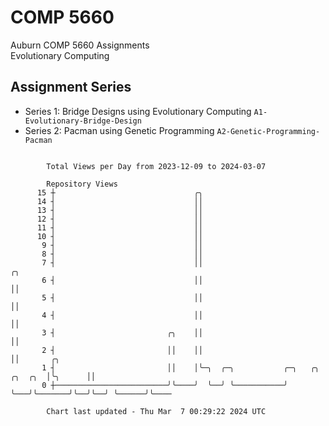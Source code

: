 # COMP 5660
Auburn COMP 5660 Assignments  
Evolutionary Computing

## Assignment Series
- Series 1: Bridge Designs using Evolutionary Computing `A1-Evolutionary-Bridge-Design`
- Series 2: Pacman using Genetic Programming `A2-Genetic-Programming-Pacman`

```

        Total Views per Day from 2023-12-09 to 2024-03-07

        Repository Views
      15 ┼                               ╭╮
      14 ┤                               ││
      13 ┤                               ││
      12 ┤                               ││
      11 ┤                               ││
      10 ┤                               ││
       9 ┤                               ││
       8 ┤                               ││
       7 ┤                               ││                                         ╭╮
       6 ┤                               ││                                         ││
       5 ┤                               ││                                         ││
       4 ┤                               ││                                         ││
       3 ┤                         ╭╮    ││                                         ││
       2 ┤                         ││    ││                                         ││       ╭╮
       1 ┤                         ││    │╰─╮  ╭─╮           ╭─╮   ╭╮       ╭╮  ╭╮  │╰╮      ││
       0 ┼─────────────────────────╯╰────╯  ╰──╯ ╰───────────╯ ╰───╯╰───────╯╰──╯╰──╯ ╰──────╯╰────

        Chart last updated - Thu Mar  7 00:29:22 2024 UTC
        
```
